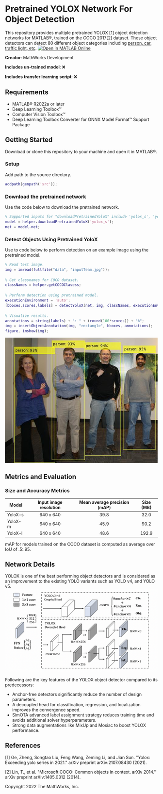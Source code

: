 # Pretrained YOLOX Network For Object Detection

This repository provides multiple pretrained YOLOX [1] object detection networks for MATLAB®, trained on the COCO 2017[2] dataset. These object detectors can detect 80 different object categories including [person, car, traffic light, etc](/src/%2Bhelper/getCOCOClasess.m). [![Open in MATLAB Online](https://www.mathworks.com/images/responsive/global/open-in-matlab-online.svg)](https://matlab.mathworks.com/open/github/v1?repo=matlab-deep-learning/Pretrained-YOLOX-Network-For-Object-Detection)

**Creator**: MathWorks Development

**Includes un-trained model**: ❌  

**Includes transfer learning script**: ❌  


## Requirements
- MATLAB® R2022a or later
- Deep Learning Toolbox™
- Computer Vision Toolbox™
- Deep Learning Toolbox Converter for ONNX Model Format™ Support Package


## Getting Started
Download or clone this repository to your machine and open it in MATLAB®.

### Setup
Add path to the source directory.

```matlab
addpath(genpath('src'));
```

### Download the pretrained network
Use the code below to download the pretrained network.

```matlab
% Supported inputs for "downloadPretrainedYoloX" include 'yolox_s', 'yolox_m', 'yolox_l'.
model = helper.downloadPretrainedYoloX('yolox_s');
net = model.net;
```

### Detect Objects Using Pretrained YoloX
Use to code below to perform detection on an example image using the pretrained model.

```matlab
% Read test image.
img = imread(fullfile("data", "inputTeam.jpg"));

% Get classnames for COCO dataset.
classNames = helper.getCOCOClasess;

% Perform detection using pretrained model.
executionEnvironment = 'auto';
[bboxes,scores,labels] = detectYoloX(net, img, classNames, executionEnvironment);

% Visualize results.
annotations = string(labels) + ": " + (round(100*scores)) + "%";
img = insertObjectAnnotation(img, "rectangle", bboxes, annotations);
figure, imshow(img);
```
![Results](/data/results.jpg)


## Metrics and Evaluation

### Size and Accuracy Metrics

| Model     | Input image resolution | Mean average precision (mAP) | Size (MB) |
|-----------|:----------------------:|:----------------------------:|:---------:|
| YoloX-s   |       640 x 640        |               39.8           |  32.0     |
| YoloX-m   |       640 x 640        |               45.9           |  90.2     |
| YoloX-l   |       640 x 640        |               48.6           |  192.9    |


mAP for models trained on the COCO dataset is computed as average over IoU of .5:.95.


## Network Details
YOLOX is one of the best performing object detectors and is considered as an improvement to the existing YOLO variants such as YOLO v4, and YOLO v5.
![YOLOX architecture](/data/yolox_arch.png)

Following are the key features of the YOLOX object detector compared to its predecessors:
- Anchor-free detectors significantly reduce the number of design parameters.
- A decoupled head for classification, regression, and localization improves the convergence speed.
- SimOTA advanced label assignment strategy reduces training time and avoids additional solver hyperparameters.
- Strong data augmentations like MixUp and Mosiac to boost YOLOX performance.


## References
[1] Ge, Zheng, Songtao Liu, Feng Wang, Zeming Li, and Jian Sun. "Yolox: Exceeding yolo series in 2021." arXiv preprint arXiv:2107.08430 (2021).

[2] Lin, T., et al. "Microsoft COCO: Common objects in context. arXiv 2014." arXiv preprint arXiv:1405.0312 (2014).


Copyright 2022 The MathWorks, Inc.
